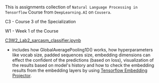 This is assignments collection of `Natural Language Processing in Tensorflow` Course from `DeepLearning.AI` on `Cousera`.

C3 - Course 3 of the Specialization

W1 - Week 1 of the Course

[C3W2_Lab2_sarcasm_classifier.ipynb](C3W2_Lab2_sarcasm_classifier.ipynb) 
- includes how GlobalAveragePooling1D() works, 
  how hyperparameters like vocab size, padded sequences size, embedding dimensions can effect the confident of the predictions (based on loss),
  visualization of the results based on model's history 
  and how to check the embedding results from the embedding layers by using [Tensorflow Embedding Projector](https://projector.tensorflow.org/).

